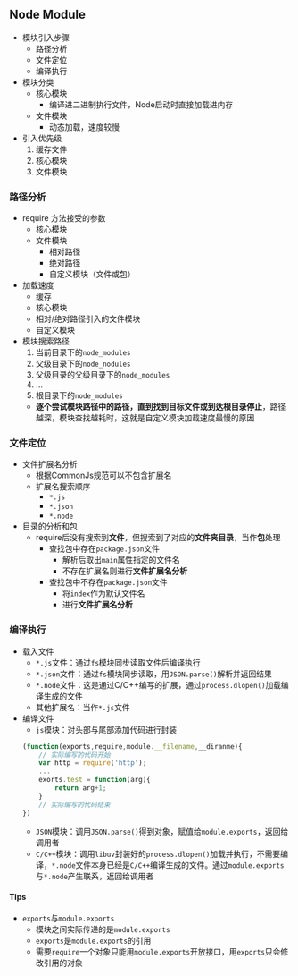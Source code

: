 ## Node Module

* 模块引入步骤
    * 路径分析
    * 文件定位
    * 编译执行
* 模块分类
    * 核心模块
        * 编译进二进制执行文件，Node启动时直接加载进内存
    * 文件模块
        * 动态加载，速度较慢
* 引入优先级
    1. 缓存文件
    2. 核心模块
    3. 文件模块
    
### 路径分析

* require 方法接受的参数
    * 核心模块
    * 文件模块
        * 相对路径
        * 绝对路径
        * 自定义模块（文件或包）
* 加载速度
    * 缓存
    * 核心模块
    * 相对/绝对路径引入的文件模块
    * 自定义模块
* 模块搜索路径
    1. 当前目录下的`node_modules`
    2. 父级目录下的`node_nodules`
    3. 父级目录的父级目录下的`node_modules`
    4. ...
    5. 根目录下的`node_modules`
    * **逐个尝试模块路径中的路径，直到找到目标文件或到达根目录停止**，路径越深，模块查找越耗时，这就是自定义模块加载速度最慢的原因

### 文件定位

* 文件扩展名分析
    * 根据CommonJs规范可以不包含扩展名
    * 扩展名搜索顺序
        * `*.js`
        * `*.json`
        * `*.node`
* 目录的分析和包
    * require后没有搜索到**文件**，但搜索到了对应的**文件夹目录**，当作**包**处理
        * 查找包中存在`package.json`文件
            * 解析后取出`main`属性指定的文件名
            * 不存在扩展名则进行**文件扩展名分析**
        * 查找包中不存在`package.json`文件
            * 将`index`作为默认文件名
            * 进行**文件扩展名分析**

### 编译执行

* 载入文件
    * `*.js`文件：通过`fs`模块同步读取文件后编译执行
    * `*.json`文件：通过`fs`模块同步读取，用`JSON.parse()`解析并返回结果
    * `*.node`文件：这是通过C/C++编写的扩展，通过`process.dlopen()`加载编译生成的文件
    * 其他扩展名：当作`*.js`文件
* 编译文件
    * `js`模块：对头部与尾部添加代码进行封装
    ``` javascript
    (function(exports,require,module.__filename,__diranme){
        // 实际编写的代码开始
        var http = require('http');
        ...
        exorts.test = function(arg){
            return arg+1;
        }
        // 实际编写的代码结束
    })
    ```
    * `JSON`模块：调用`JSON.parse()`得到对象，赋值给`module.exports`，返回给调用者
    * `C/C++`模块：调用`libuv`封装好的`process.dlopen()`加载并执行，不需要编译，`*.node`文件本身已经是`C/C++`编译生成的文件。通过`module.exports`与`*.node`产生联系，返回给调用者

#### Tips
* `exports`与`module.exports`
    * 模块之间实际传递的是`module.exports`
    * `exports`是`module.exports`的引用
    * 需要`require`一个对象只能用`module.exports`开放接口，用`exports`只会修改引用的对象